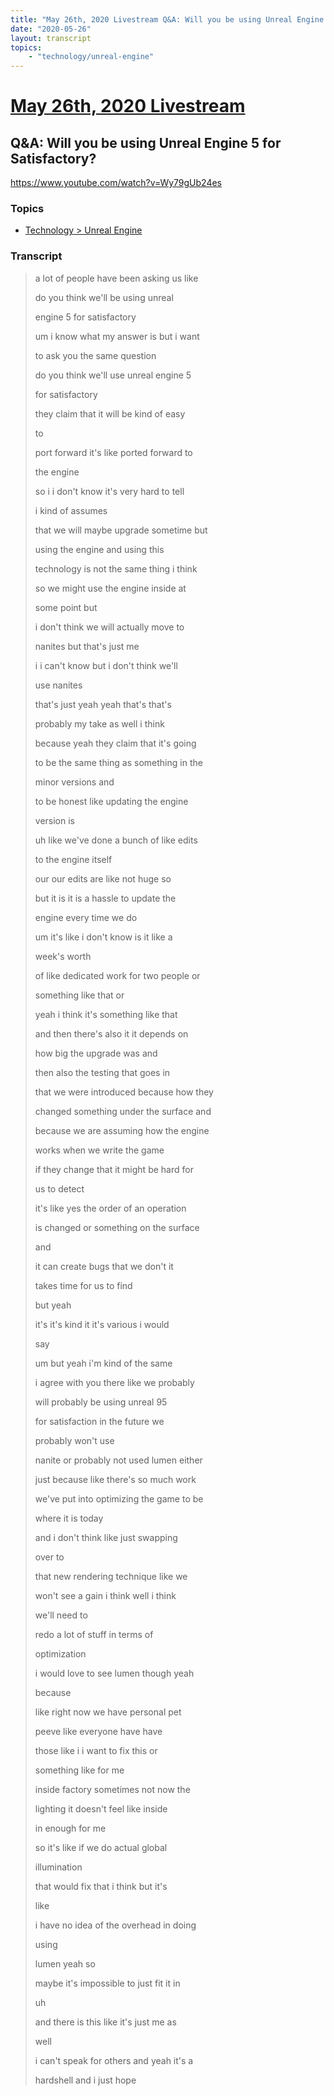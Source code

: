 ```yaml
---
title: "May 26th, 2020 Livestream Q&A: Will you be using Unreal Engine 5 for Satisfactory?"
date: "2020-05-26"
layout: transcript
topics:
    - "technology/unreal-engine"
---
```

# [May 26th, 2020 Livestream](../2020-05-26.md)
## Q&A: Will you be using Unreal Engine 5 for Satisfactory?
https://www.youtube.com/watch?v=Wy79gUb24es

### Topics
* [Technology > Unreal Engine](../topics/technology/unreal-engine.md)

### Transcript

> a lot of people have been asking us like
> 
> do you think we'll be using unreal
> 
> engine 5 for satisfactory
> 
> um i know what my answer is but i want
> 
> to ask you the same question
> 
> do you think we'll use unreal engine 5
> 
> for satisfactory
> 
> they claim that it will be kind of easy
> 
> to
> 
> port forward it's like ported forward to
> 
> the engine
> 
> so i i don't know it's very hard to tell
> 
> i kind of assumes
> 
> that we will maybe upgrade sometime but
> 
> using the engine and using this
> 
> technology is not the same thing i think
> 
> so we might use the engine inside at
> 
> some point but
> 
> i don't think we will actually move to
> 
> nanites but that's just me
> 
> i i can't know but i don't think we'll
> 
> use nanites
> 
> that's just yeah yeah that's that's
> 
> probably my take as well i think
> 
> because yeah they claim that it's going
> 
> to be the same thing as something in the
> 
> minor versions and
> 
> to be honest like updating the engine
> 
> version is
> 
> uh like we've done a bunch of like edits
> 
> to the engine itself
> 
> our our edits are like not huge so
> 
> but it is it is a hassle to update the
> 
> engine every time we do
> 
> um it's like i don't know is it like a
> 
> week's worth
> 
> of like dedicated work for two people or
> 
> something like that or
> 
> yeah i think it's something like that
> 
> and then there's also it it depends on
> 
> how big the upgrade was and
> 
> then also the testing that goes in
> 
> that we were introduced because how they
> 
> changed something under the surface and
> 
> because we are assuming how the engine
> 
> works when we write the game
> 
> if they change that it might be hard for
> 
> us to detect
> 
> it's like yes the order of an operation
> 
> is changed or something on the surface
> 
> and
> 
> it can create bugs that we don't it
> 
> takes time for us to find
> 
> but yeah
> 
> it's it's kind it it's various i would
> 
> say
> 
> um but yeah i'm kind of the same
> 
> i agree with you there like we probably
> 
> will probably be using unreal 95
> 
> for satisfaction in the future we
> 
> probably won't use
> 
> nanite or probably not used lumen either
> 
> just because like there's so much work
> 
> we've put into optimizing the game to be
> 
> where it is today
> 
> and i don't think like just swapping
> 
> over to
> 
> that new rendering technique like we
> 
> won't see a gain i think well i think
> 
> we'll need to
> 
> redo a lot of stuff in terms of
> 
> optimization
> 
> i would love to see lumen though yeah
> 
> because
> 
> like right now we have personal pet
> 
> peeve like everyone have have
> 
> those like i i want to fix this or
> 
> something like for me
> 
> inside factory sometimes not now the
> 
> lighting it doesn't feel like inside
> 
> in enough for me
> 
> so it's like if we do actual global
> 
> illumination
> 
> that would fix that i think but it's
> 
> like
> 
> i have no idea of the overhead in doing
> 
> using
> 
> lumen yeah so
> 
> maybe it's impossible to just fit it in
> 
> uh
> 
> and there is this like it's just me as
> 
> well
> 
> i can't speak for others and yeah it's a
> 
> hardshell and i just hope
> 

